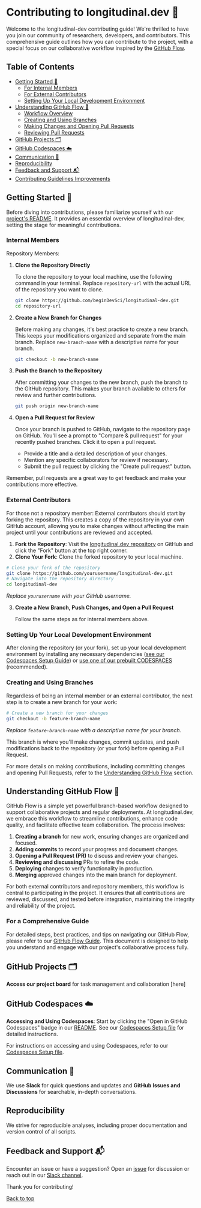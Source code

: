 # Contributing to longitudinal.dev 🌟

Welcome to the longitudinal-dev contributing guide! We're thrilled to have you join our community of researchers, developers, and contributors. This comprehensive guide outlines how you can contribute to the project, with a special focus on our collaborative workflow inspired by the [GitHub Flow](https://docs.github.com/en/get-started/using-github/github-flow).

## Table of Contents
- [Getting Started 🚀](#getting-started-)
  - [For Internal Members](#for-internal-members)
  - [For External Contributors](#for-external-contributors)
  - [Setting Up Your Local Development Environment](#setting-up-your-local-development-environment)
- [Understanding GitHub Flow 🔄](#understanding-github-flow-)
  - [Workflow Overview](#workflow-overview)
  - [Creating and Using Branches](#creating-and-using-branches)
  - [Making Changes and Opening Pull Requests](#making-changes-and-opening-pull-requests)
  - [Reviewing Pull Requests](#reviewing-pull-requests)
- [GitHub Projects 🗂](#github-projects-)
- [GitHub Codespaces ☁️](#github-codespaces-)
- [Communication 📢](#communication-)
- [Reproducibility](#reproducibility)
- [Feedback and Support 📬](#feedback-and-support-)
- [Contributing Guidelines Improvements](#contributing-guidelines-improvements)

## Getting Started 🚀

Before diving into contributions, please familiarize yourself with our [project's README](README.md). It provides an essential overview of longitudinal-dev, setting the stage for meaningful contributions.

### Internal Members

Repository Members:
1. **Clone the Repository Directly**

   To clone the repository to your local machine, use the following command in your terminal. Replace `repository-url` with the actual URL of the repository you want to clone.

   ```bash
   git clone https://github.com/beginDevSci/longitudinal-dev.git
   cd repository-url
   ```

2. **Create a New Branch for Changes**

   Before making any changes, it's best practice to create a new branch. This keeps your modifications organized and separate from the main branch. Replace `new-branch-name` with a descriptive name for your branch.

   ```bash
   git checkout -b new-branch-name
   ```

3. **Push the Branch to the Repository**

   After committing your changes to the new branch, push the branch to the GitHub repository. This makes your branch available to others for review and further contributions.

   ```bash
   git push origin new-branch-name
   ```

4. **Open a Pull Request for Review**

   Once your branch is pushed to GitHub, navigate to the repository page on GitHub. You'll see a prompt to "Compare & pull request" for your recently pushed branches. Click it to open a pull request.

   - Provide a title and a detailed description of your changes.
   - Mention any specific collaborators for review if necessary.
   - Submit the pull request by clicking the "Create pull request" button.

Remember, pull requests are a great way to get feedback and make your contributions more effective.

### External Contributors

For those not a repository member:
External contributors should start by forking the repository. This creates a copy of the repository in your own GitHub account, allowing you to make changes without affecting the main project until your contributions are reviewed and accepted.

1. **Fork the Repository**: Visit the [longitudinal.dev repository](https://github.com/beginDevSci/longitudinal-dev) on GitHub and click the "Fork" button at the top right corner.
2. **Clone Your Fork**: Clone the forked repository to your local machine.

```bash
# Clone your fork of the repository
git clone https://github.com/yourusername/longitudinal-dev.git
# Navigate into the repository directory
cd longitudinal-dev
```

*Replace `yourusername` with your GitHub username.*

3. **Create a New Branch, Push Changes, and Open a Pull Request**

   Follow the same steps as for internal members above.

### Setting Up Your Local Development Environment

After cloning the repository (or your fork), set up your local development environment by installing any necessary dependencies ([see our Codespaces Setup Guide](docs/Codespaces-Setup.md)) or [use one of our prebuilt CODESPACES](https://github.com/beginDevSci/longitudinal-dev) (recommended).

### Creating and Using Branches

Regardless of being an internal member or an external contributor, the next step is to create a new branch for your work:

```bash
# Create a new branch for your changes
git checkout -b feature-branch-name
```

*Replace `feature-branch-name` with a descriptive name for your branch.*

This branch is where you'll make changes, commit updates, and push modifications back to the repository (or your fork) before opening a Pull Request.

For more details on making contributions, including committing changes and opening Pull Requests, refer to the [Understanding GitHub Flow](#understanding-github-flow-) section.

## Understanding GitHub Flow 🔄

GitHub Flow is a simple yet powerful branch-based workflow designed to support collaborative projects and regular deployments. At longitudinal.dev, we embrace this workflow to streamline contributions, enhance code quality, and facilitate effective team collaboration. The process involves:

1. **Creating a branch** for new work, ensuring changes are organized and focused.
2. **Adding commits** to record your progress and document changes.
3. **Opening a Pull Request (PR)** to discuss and review your changes.
4. **Reviewing and discussing** PRs to refine the code.
5. **Deploying** changes to verify functionality in production.
6. **Merging** approved changes into the main branch for deployment.

For both external contributors and repository members, this workflow is central to participating in the project. It ensures that all contributions are reviewed, discussed, and tested before integration, maintaining the integrity and reliability of the project.

### For a Comprehensive Guide

For detailed steps, best practices, and tips on navigating our GitHub Flow, please refer to our [GitHub Flow Guide](GitHubFlow.md). This document is designed to help you understand and engage with our project's collaborative process fully.

## GitHub Projects 🗂

**Access our project board** for task management and collaboration [here]
<!-- (https://github.com/orgs/beginDevSci/projects/13). -->

## GitHub Codespaces ☁️

**Accessing and Using Codespaces**: Start by clicking the "Open in GitHub Codespaces" badge in our [README](README.md). See our [Codespaces Setup file](/.github/Codespaces.md) for detailed instructions.

For instructions on accessing and using Codespaces, refer to our [Codespaces Setup file](.github/Codespaces.md).

## Communication 📢

We use **Slack** for quick questions and updates and **GitHub Issues and Discussions** for searchable, in-depth conversations.

## Reproducibility

We strive for reproducible analyses, including proper documentation and version control of all scripts.

## Feedback and Support 📬

Encounter an issue or have a suggestion? Open an [issue](/.github/Issues.md) for discussion or reach out in our [Slack channel](https://join.slack.com/t/longitudinal.dev).

Thank you for contributing!

[Back to top](#table-of-contents)
